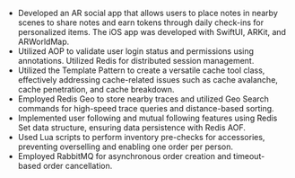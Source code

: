 - Developed an AR social app that allows users to place notes in nearby scenes to share notes and earn tokens through daily check-ins for personalized items. The iOS app was developed with SwiftUI, ARKit, and ARWorldMap.
- Utilized AOP to validate user login status and permissions using annotations. Utilized Redis for distributed session management.
- Utilized the Template Pattern to create a versatile cache tool class, effectively addressing cache-related issues such as cache avalanche, cache penetration, and cache breakdown.
- Employed Redis Geo to store nearby traces and utilized Geo Search commands for high-speed trace queries and distance-based sorting.
- Implemented user following and mutual following features using Redis Set data structure, ensuring data persistence with Redis AOF. 
- Used Lua scripts to perform inventory pre-checks for accessories, preventing overselling and enabling one order per person.
- Employed RabbitMQ for asynchronous order creation and timeout-based order cancellation. 